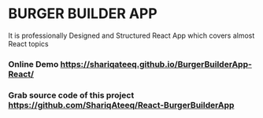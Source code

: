 # BURGER BUILDER APP

It is professionally Designed and Structured React App which covers almost React topics
### Online Demo https://shariqateeq.github.io/BurgerBuilderApp-React/
### Grab source code of this project https://github.com/ShariqAteeq/React-BurgerBuilderApp
